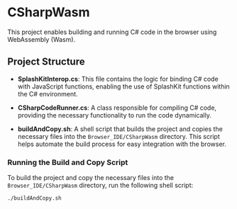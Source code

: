 # CSharpWasm

This project enables building and running C# code in the browser using WebAssembly (Wasm).

## Project Structure

- **SplashKitInterop.cs**: This file contains the logic for binding C# code with JavaScript functions, enabling the use of SplashKit functions within the C# environment.

- **CSharpCodeRunner.cs**: A class responsible for compiling C# code, providing the necessary functionality to run the code dynamically.

- **buildAndCopy.sh**: A shell script that builds the project and copies the necessary files into the `Browser_IDE/CSharpWasm` directory. This script helps automate the build process for easy integration with the browser.

### Running the Build and Copy Script

To build the project and copy the necessary files into the `Browser_IDE/CSharpWasm` directory, run the following shell script:

```bash
./buildAndCopy.sh

